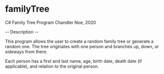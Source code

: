 # familyTree

C# Family Tree Program
Chandler Noe, 2020

*--* Description *--*

This program allows the user to create a random family tree or generate a random one. The tree originates with one person and branches up, down, or sideways from there.

Each person has a first and last name, age, birth date, death date (if applicable), and relation to the original person.
